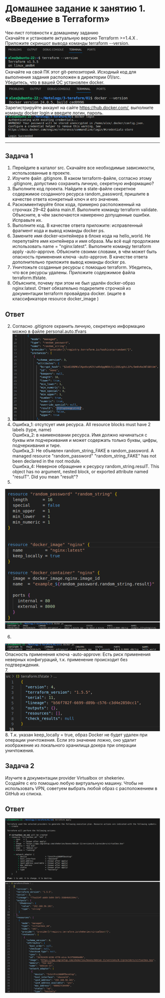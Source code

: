 
# Домашнее задание к занятию 1.  «Введение в Terraform»

Чек-лист готовности к домашнему заданию  
Скачайте и установите актуальную версию Terraform >=1.4.X . Приложите скриншот вывода команды terraform --version.  
![ScreenShot](https://github.com/estomper/devops-netology/blob/main/03-ter-homeworks/01/img/img_1.png)  
Скачайте на свой ПК этот git-репозиторий. Исходный код для выполнения задания расположен в директории 01/src.  
Убедитесь, что в вашей ОС установлен docker.  
![ScreenShot](https://github.com/estomper/devops-netology/blob/main/03-ter-homeworks/01/img/img_2.png)  
Зарегистрируйте аккаунт на сайте https://hub.docker.com/, выполните команду docker login и введите логин, пароль.  
![ScreenShot](https://github.com/estomper/devops-netology/blob/main/03-ter-homeworks/01/img/img_3.png)  

---

## Задача 1
1. Перейдите в каталог src. Скачайте все необходимые зависимости, использованные в проекте.
2. Изучите файл .gitignore. В каком terraform-файле, согласно этому .gitignore, допустимо сохранить личную, секретную информацию?
3. Выполните код проекта. Найдите в state-файле секретное содержимое созданного ресурса random_password, пришлите в качестве ответа конкретный ключ и его значение.
4. Раскомментируйте блок кода, примерно расположенный на строчках 29–42 файла main.tf. Выполните команду terraform validate. Объясните, в чём заключаются намеренно допущенные ошибки. Исправьте их.
5. Выполните код. В качестве ответа приложите: исправленный фрагмент кода и вывод команды docker ps.
6. Замените имя docker-контейнера в блоке кода на hello_world. Не перепутайте имя контейнера и имя образа. Мы всё ещё продолжаем использовать name = "nginx:latest". Выполните команду terraform apply -auto-approve.  Объясните своими словами, в чём может быть опасность применения ключа -auto-approve. В качестве ответа дополнительно приложите вывод команды docker ps.
7. Уничтожьте созданные ресурсы с помощью terraform. Убедитесь, что все ресурсы удалены. Приложите содержимое файла terraform.tfstate.
8. Объясните, почему при этом не был удалён docker-образ nginx:latest. Ответ обязательно подкрепите строчкой из документации terraform провайдера docker. (ищите в классификаторе resource docker_image )

## Ответ
2. Согласно .gitignore охранить личную, секретную информацию можно в файле personal.auto.tfvars  
3. ![ScreenShot](https://github.com/estomper/devops-netology/blob/main/03-ter-homeworks/01/img/img_4.png) 
4. Ошибка_1: отсутсует имя ресурса. All resource blocks must have 2 labels (type, name)  
 Ошибка_2: в наименовании ресурса. Имя должно начинаться с буквы или подчеркивания и может содержать только буквы, цифры, подчеркивания и тире.  
 Ошибка_3: Не объявлен random_string_FAKE в random_password. A managed resource "random_password" "random_string_FAKE" has not been declared in the root module.  
 Ошибка_4: Неверное обращение к ресурсу random_string.resulT. This object has no argument, nested block, or exported attribute named "resulT". Did you mean "result"?  
5. 
![ScreenShot](https://github.com/estomper/devops-netology/blob/main/03-ter-homeworks/01/img/img_5.png)  
![ScreenShot](https://github.com/estomper/devops-netology/blob/main/03-ter-homeworks/01/img/img_6.png)  

6.
![ScreenShot](https://github.com/estomper/devops-netology/blob/main/03-ter-homeworks/01/img/img_7.png)  
Опасность применения ключа -auto-approve: Есть риск применения неверных конфигураций, т.к. применение происходит без подтверждения.  
7.
![ScreenShot](https://github.com/estomper/devops-netology/blob/main/03-ter-homeworks/01/img/img_8.png)  
8. Т.к. указан keep_locally = true,  образ Docker не будет удален при операции уничтожения. Если это значение ложно, оно удалит изображение из локального хранилища докера при операции уничтожения.  
   
## Задача 2
Изучите в документации provider Virtualbox от shekeriev.  
Создайте с его помощью любую виртуальную машину. Чтобы не использовать VPN, советуем выбрать любой образ с расположением в GitHub из списка.  

## Ответ
![ScreenShot](https://github.com/estomper/devops-netology/blob/main/03-ter-homeworks/01/img/img_9.png)
![ScreenShot](https://github.com/estomper/devops-netology/blob/main/03-ter-homeworks/01/img/img_10.png)
